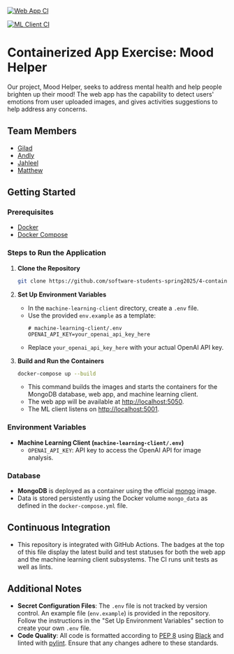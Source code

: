 [![Web App CI](https://github.com/software-students-spring2025/4-containers-contain/actions/workflows/ci.yml/badge.svg?job=test_web_app)](https://github.com/software-students-spring2025/4-containers-contain/actions/workflows/ci.yml?job=test_web_app)

[![ML Client CI](https://github.com/software-students-spring2025/4-containers-contain/actions/workflows/ci.yml/badge.svg?job=test_ml_client)](https://github.com/software-students-spring2025/4-containers-contain/actions/workflows/ci.yml?job=test_ml_client)

# Containerized App Exercise: Mood Helper

Our project, Mood Helper, seeks to address mental health and help people brighten up their mood! The web app has the capability to detect users' emotions from user uploaded images, and gives activities suggestions to help address any concerns.

## Team Members

- [Gilad](https://github.com/giladspitzer)
- [Andly](https://github.com/andy-612)
- [Jahleel](https://github.com/JahleelT)
- [Matthew](https://github.com/bruhcolate)

## Getting Started

### Prerequisites

- [Docker](https://docs.docker.com/get-docker/)
- [Docker Compose](https://docs.docker.com/compose/install/)

### Steps to Run the Application

1. **Clone the Repository**

   ```bash
   git clone https://github.com/software-students-spring2025/4-containers-contain.git
   ```

2. **Set Up Environment Variables**

   - In the `machine-learning-client` directory, create a `.env` file.
   - Use the provided `env.example` as a template:
     ```env
     # machine-learning-client/.env
     OPENAI_API_KEY=your_openai_api_key_here
     ```
   - Replace `your_openai_api_key_here` with your actual OpenAI API key.

3. **Build and Run the Containers**
   ```bash
   docker-compose up --build
   ```
   - This command builds the images and starts the containers for the MongoDB database, web app, and machine learning client.
   - The web app will be available at [http://localhost:5050](http://localhost:5050).
   - The ML client listens on [http://localhost:5001](http://localhost:5001).

### Environment Variables

- **Machine Learning Client (`machine-learning-client/.env`)**
  - `OPENAI_API_KEY`: API key to access the OpenAI API for image analysis.

### Database

- **MongoDB** is deployed as a container using the official [mongo](https://hub.docker.com/_/mongo) image.
- Data is stored persistently using the Docker volume `mongo_data` as defined in the `docker-compose.yml` file.

## Continuous Integration

- This repository is integrated with GitHub Actions. The badges at the top of this file display the latest build and test statuses for both the web app and the machine learning client subsystems. The CI runs unit tests as well as lints.

## Additional Notes

- **Secret Configuration Files**: The `.env` file is not tracked by version control. An example file (`env.example`) is provided in the repository. Follow the instructions in the "Set Up Environment Variables" section to create your own `.env` file.
- **Code Quality**: All code is formatted according to [PEP 8](https://www.python.org/dev/peps/pep-0008/) using [Black](https://black.readthedocs.io/en/stable/) and linted with [pylint](https://pylint.org/). Ensure that any changes adhere to these standards.
